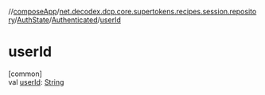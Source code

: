 //[composeApp](../../../../index.md)/[net.decodex.dcp.core.supertokens.recipes.session.repository](../../index.md)/[AuthState](../index.md)/[Authenticated](index.md)/[userId](user-id.md)

# userId

[common]\
val [userId](user-id.md): [String](https://kotlinlang.org/api/latest/jvm/stdlib/kotlin/-string/index.html)
